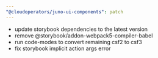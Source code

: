 ```yaml
---
"@cloudoperators/juno-ui-components": patch
---
```


- update storybook dependencies to the latest version
- remove @storybook/addon-webpack5-compiler-babel
- run code-modes to convert remaining csf2 to csf3
- fix storybook implicit action args error
